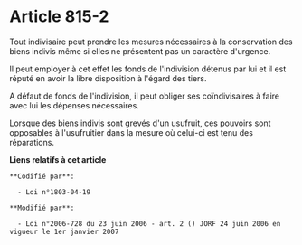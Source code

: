 # Article 815-2

Tout indivisaire peut prendre les mesures nécessaires à la conservation des biens indivis même si elles ne présentent pas un
caractère d'urgence.

Il peut employer à cet effet les fonds de l'indivision détenus par lui et il est réputé en avoir la libre disposition à
l'égard des tiers.

A défaut de fonds de l'indivision, il peut obliger ses coïndivisaires à faire avec lui les dépenses nécessaires.

Lorsque des biens indivis sont grevés d'un usufruit, ces pouvoirs sont opposables à l'usufruitier dans la mesure où celui-ci
est tenu des réparations.

**Liens relatifs à cet article**

	**Codifié par**:

	  - Loi n°1803-04-19

	**Modifié par**:

	  - Loi n°2006-728 du 23 juin 2006 - art. 2 () JORF 24 juin 2006 en vigueur le 1er janvier 2007
